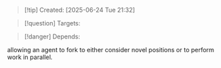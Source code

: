 
>[!tip] Created: [2025-06-24 Tue 21:32]

>[!question] Targets: 

>[!danger] Depends: 

allowing an agent to fork to either consider novel positions or to perform work in parallel.